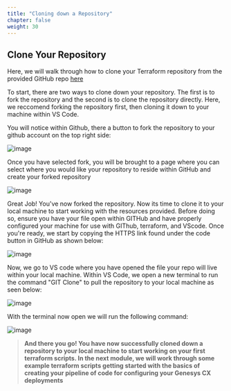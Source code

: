 ```yaml
---
title: "Cloning down a Repository"
chapter: false
weight: 30
---
```


## Clone Your Repository

Here, we will walk through how to clone your Terraform repository from the provided GitHub repo [here](https://github.com/MyPureCloud/terraform-provider-genesyscloud)

To start, there are two ways to clone down your repository. The first is to fork the repository and the second is to clone the repository directly. Here, we reccomend forking the repository first, then cloning it down to your machine within VS Code.

You will notice within Github, there a button to fork the repository to your github account on the top right side:

![image](/images/GitHubFork.png)

Once you have selected fork, you will be brought to a page where you can select where you would like your repository to reside within GitHub and create your forked repository

![image](/images/CreateFork.png)

Great Job! You've now forked the repository. Now its time to clone it to your local machine to start working with the resources provided. Before doing so, ensure you have your file open within GITHub and have properly configured your machine for use with GIThub, terraform, and VScode. Once you're ready, we start by copying the HTTPS link found under the code button in GitHub as shown below:

![image](/images/GitCloneFork.png)

Now, we go to VS code where you have opened the file your repo will live within your local machine. Within VS Code, we open a new terminal to run the command "GIT Clone" to pull the repository to your local machine as seen below:

![image](/images/VSTerminal.png)

With the terminal now open we will run the following command:

![image](/images/GITclonecommand.png)

> **And there you go! You have now successfully cloned down a repository to your local machine to start working on your first terraform scripts. In the next module, we will work through some example terraform scripts getting started with the basics of creating your pipeline of code for configuring your Genesys CX deployments** 
